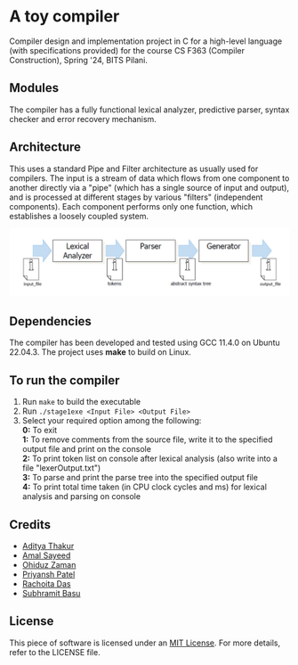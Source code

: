 # A toy compiler
Compiler design and implementation project in C for a high-level language (with specifications provided) for the course CS F363 (Compiler Construction), Spring '24, BITS Pilani.
## Modules
The compiler has a fully functional lexical analyzer, predictive parser, syntax checker and error recovery mechanism.
## Architecture
This uses a standard Pipe and Filter architecture as usually used for compilers. The input is a stream of data which flows from one component to another directly via a "pipe" (which has a single source of input and output), and is processed at different stages by various "filters" (independent components). Each component performs only one function, which establishes a loosely coupled system.

![Screenshot](architecture.png)
## Dependencies
The compiler has been developed and tested using GCC 11.4.0 on Ubuntu 22.04.3. The project uses **make** to build on Linux.
## To run the compiler
1. Run ````make```` to build the executable
2. Run ````./stage1exe <Input File> <Output File>````
3. Select your required option among the following: <br>
 **0:** To exit <br>
 **1:** To remove comments from the source file, write it to the specified output file and print on the console <br>
 **2:** To print token list on console after lexical analysis (also write into a file "lexerOutput.txt") <br>
 **3:** To parse and print the parse tree into the specified output file <br>
 **4:** To print total time taken (in CPU clock cycles and ms) for lexical analysis and parsing on console

## Credits
- [Aditya Thakur](https://github.com/cry0genic)
- [Amal Sayeed](https://github.com/amal-sayeed)
- [Ohiduz Zaman](https://github.com/Ohiduz)
- [Priyansh Patel](https://github.com/PriyanshPatelBits)
- [Rachoita Das](https://github.com/Rachoita-Das)
- [Subhramit Basu](https://github.com/subhramit)
## License
This piece of software is licensed under an [MIT License](https://opensource.org/licenses/MIT).  For more details, refer to the LICENSE file.

